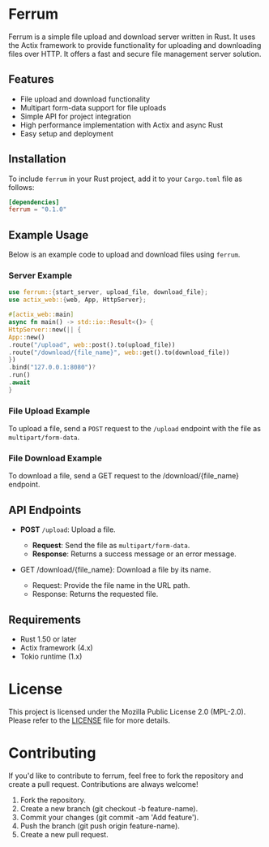 # Ferrum
Ferrum is a simple file upload and download server written in Rust. It uses the Actix framework to provide functionality for uploading and downloading files over HTTP. It offers a fast and secure file management server solution.

## Features
* File upload and download functionality
* Multipart form-data support for file uploads
* Simple API for project integration
* High performance implementation with Actix and async Rust
* Easy setup and deployment

## Installation
To include `ferrum` in your Rust project, add it to your `Cargo.toml` file as follows:

```toml
[dependencies]
ferrum = "0.1.0"
```

## Example Usage
Below is an example code to upload and download files using `ferrum`.

### Server Example
```rust
use ferrum::{start_server, upload_file, download_file};
use actix_web::{web, App, HttpServer};

#[actix_web::main]
async fn main() -> std::io::Result<()> {
HttpServer::new(|| {
App::new()
.route("/upload", web::post().to(upload_file))
.route("/download/{file_name}", web::get().to(download_file))
})
.bind("127.0.0.1:8080")?
.run()
.await
}
```

### File Upload Example
To upload a file, send a `POST` request to the `/upload` endpoint with the file as `multipart/form-data`.

### File Download Example
To download a file, send a GET request to the /download/{file_name} endpoint.

## API Endpoints
* **POST** `/upload`: Upload a file.

    * **Request**: Send the file as `multipart/form-data`.
    * **Response**: Returns a success message or an error message.

* GET /download/{file_name}: Download a file by its name.

    * Request: Provide the file name in the URL path.
    * Response: Returns the requested file.

## Requirements
* Rust 1.50 or later
* Actix framework (4.x)
* Tokio runtime (1.x)

# License
This project is licensed under the Mozilla Public License 2.0 (MPL-2.0). Please refer to the [LICENSE](LICENSE) file for more details.

# Contributing
If you'd like to contribute to ferrum, feel free to fork the repository and create a pull request. Contributions are always welcome!

1. Fork the repository.
2. Create a new branch (git checkout -b feature-name).
3. Commit your changes (git commit -am 'Add feature').
4. Push the branch (git push origin feature-name).
5. Create a new pull request.
